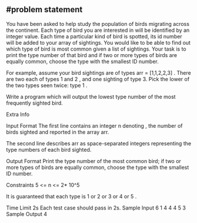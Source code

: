 #problem statement
-----------------------------------------------------------------------



You have been asked to help study the population of birds migrating across the continent. Each type of bird you are interested in will be identified by an integer value. Each time a particular kind of bird is spotted, its id number will be added to your array of sightings. You would like to be able to find out which type of bird is most common given a list of sightings. Your task is to print the type number of that bird and if two or more types of birds are equally common, choose the type with the smallest ID number.



For example, assume your bird sightings are of types arr = [1,1,2,2,3] . There are two each of types 1 and 2 , and one sighting of type 3. Pick the lower of the two types seen twice: type 1 .



Write a program which will output the lowest type number of the most frequently sighted bird.

Extra Info


Input Format
The first line contains an integer n denoting , the number of birds sighted and reported in the array arr.

The second line describes arr as  space-separated integers representing the type numbers of each bird sighted.

Output Format
Print the type number of the most common bird; if two or more types of birds are equally common, choose the type with the smallest ID number.

Constraints
5 <= n <= 2* 10^5

It is guaranteed that each type is 1 or 2 or 3 or 4 or 5 .

Time Limit
2s
Each test case should pass in 2s.
Sample Input
6 
1 4 4 4 5 3
Sample Output
4
